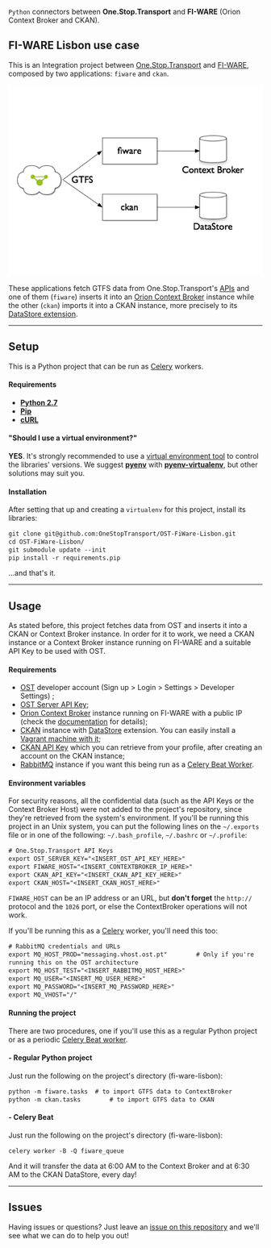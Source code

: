 `Python` connectors between **One.Stop.Transport** and **FI-WARE** (Orion Context Broker and CKAN).


## FI-WARE Lisbon use case

This is an Integration project between [One.Stop.Transport](https://ost.pt) and [FI-WARE](http://fi-ware.org), composed by two applications: `fiware` and `ckan`. 

![Project structure representation](structure.png)

These applications fetch GTFS data from One.Stop.Transport's [APIs](https://developer.ost.pt/api-explorer/) and one of them (`fiware`) inserts it into an [Orion Context Broker](http://catalogue.fi-ware.org/enablers/configuration-manager-orion-context-broker) instance while the other (`ckan`) imports it into a CKAN instance, more precisely to its [DataStore extension](http://docs.ckan.org/en/latest/maintaining/datastore.html).

---

## Setup

This is a Python project that can be run as [Celery](http://www.celeryproject.org/) workers.

#### Requirements

- **[Python 2.7](https://www.python.org/download/releases/2.7)**
- **[Pip](http://pip.readthedocs.org/en/latest/quickstart.html)**
- **[cURL](http://curl.haxx.se/download.html)**

#### "Should I use a virtual environment?"

**YES**. It's strongly recommended to use a [virtual environment tool](http://en.wikipedia.org/wiki/Virtual_environment_software) to control the libraries' versions. We suggest **[pyenv](https://github.com/yyuu/pyenv)** with **[pyenv-virtualenv](https://github.com/yyuu/pyenv-virtualenv)**, but other solutions may suit you.

#### Installation

After setting that up and creating a `virtualenv` for this project, install its libraries:

```
git clone git@github.com:OneStopTransport/OST-FiWare-Lisbon.git
cd OST-FiWare-Lisbon/
git submodule update --init
pip install -r requirements.pip
```

...and that's it.

---

## Usage

As stated before, this project fetches data from OST and inserts it into a CKAN or Context Broker instance. In order for it to work, we need a CKAN instance or a Context Broker instance running on FI-WARE and a suitable API Key to be used with OST. 

#### Requirements

- [OST](https://www.ost.pt) developer account (Sign up > Login > Settings > Developer Settings) ;
- [OST Server API Key](https://github.com/OneStopTransport/OneStopTransport/wiki/Autenticac%CC%A7a%CC%83o-por-chave);
- [Orion Context Broker](http://catalogue.fi-ware.org/enablers/configuration-manager-orion-context-broker) instance running on FI-WARE with a public IP (check the [documentation](http://catalogue.fi-ware.org/enablers/publishsubscribe-context-broker-orion-context-broker/documentation) for details);
- [CKAN](http://ckan.org/) instance with [DataStore](http://docs.ckan.org/en/latest/maintaining/datastore.html) extension. You can easily install a [Vagrant machine with it](https://github.com/rjfv/ckan-vagrant);
- [CKAN API Key](http://docs.ckan.org/en/latest/api/index.html#authentication-and-api-keys)  which you can retrieve from your profile, after creating an account on the CKAN instance;
- [RabbitMQ](http://www.rabbitmq.com/) instance if you want this being run as a [Celery Beat Worker](http://docs.celeryproject.org/en/latest/userguide/periodic-tasks.html).


#### Environment variables

For security reasons, all the confidential data (such as the API Keys or the Context Broker Host) were not added to the project's repository, since they're retrieved from the system's environment. If you'll be running this project in an Unix system, you can put the following lines on the `~/.exports` file or in one of the following: `~/.bash_profile`, `~/.bashrc` or `~/.profile`:

```
# One.Stop.Transport API Keys 
export OST_SERVER_KEY="<INSERT_OST_API_KEY_HERE>"
export FIWARE_HOST="<INSERT_CONTEXTBROKER_IP_HERE>"
export CKAN_API_KEY="<INSERT_CKAN_API_KEY_HERE>"
export CKAN_HOST="<INSERT_CKAN_HOST_HERE>"
```

`FIWARE_HOST` can be an IP address or an URL, but **don't forget** the `http://` protocol and the `1026` port, or else the ContextBroker operations will not work.

If you'll be running this as a [Celery](http://www.celeryproject.org/) worker, you'll need this too:
```
# RabbitMQ credentials and URLs
export MQ_HOST_PROD="messaging.vhost.ost.pt"		# Only if you're running this on the OST architecture
export MQ_HOST_TEST="<INSERT_RABBITMQ_HOST_HERE>"
export MQ_USER="<INSERT_MQ_USER_HERE>"
export MQ_PASSWORD="<INSERT_MQ_PASSWORD_HERE>"
export MQ_VHOST="/"
```

#### Running the project

There are two procedures, one if you'll use this as a regular Python project or as a periodic [Celery Beat worker](http://docs.celeryproject.org/en/latest/userguide/periodic-tasks.html).

#### - Regular Python project

Just run the following on the project's directory (fi-ware-lisbon):

```
python -m fiware.tasks	# to import GTFS data to ContextBroker
python -m ckan.tasks	    # to import GTFS data to CKAN
```

#### - Celery Beat 

Just run the following on the project's directory (fi-ware-lisbon):

```
celery worker -B -Q fiware_queue
```

And it will transfer the data at 6:00 AM to the Context Broker and at 6:30 AM to the CKAN DataStore, every day!

---

## Issues

Having issues or questions? Just leave an [issue on this repository](https://github.com/OneStopTransport/Orion-Context-Broker-Exporter/issues) and we'll see what we can do to help you out!

